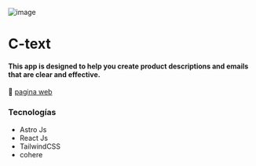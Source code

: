 ![image](https://user-images.githubusercontent.com/32785129/216431123-a05a7505-6639-470e-82c7-1e3300cae765.png)


# C-text

#### This app is designed to help you create product descriptions and emails that are clear and effective.

🔗 [pagina web](https://ctext.kewinbarboza.com)

### Tecnologías
* Astro Js
* React Js
* TailwindCSS
* cohere
